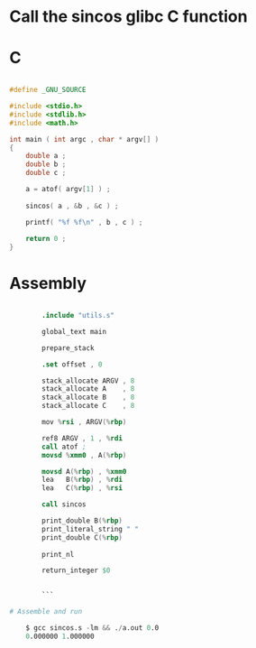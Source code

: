 
# Call the sincos glibc C function

# C

```c

#define _GNU_SOURCE

#include <stdio.h>
#include <stdlib.h>
#include <math.h>

int main ( int argc , char * argv[] )
{
    double a ;
    double b ;
    double c ;

    a = atof( argv[1] ) ;
    
    sincos( a , &b , &c ) ;

    printf( "%f %f\n" , b , c ) ;
    
    return 0 ;
}
```

# Assembly

```s

        .include "utils.s"

        global_text main

        prepare_stack

        .set offset , 0

        stack_allocate ARGV , 8
        stack_allocate A    , 8
        stack_allocate B    , 8
        stack_allocate C    , 8

        mov %rsi , ARGV(%rbp)

        ref8 ARGV , 1 , %rdi
        call atof ;
        movsd %xmm0 , A(%rbp)

        movsd A(%rbp) , %xmm0
        lea   B(%rbp) , %rdi
        lea   C(%rbp) , %rsi

        call sincos

        print_double B(%rbp)
        print_literal_string " "
        print_double C(%rbp)
        
        print_nl

        return_integer $0
        

        ```

# Assemble and run

    $ gcc sincos.s -lm && ./a.out 0.0
    0.000000 1.000000